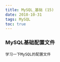 ```yaml
---
title: MySQL_基础 (15)
date: 2018-10-31
tags: MySQL
toc: true
---
```


### MySQL基础配置文件
    学习一下MySQL的配置文件

<!-- more -->

#### 